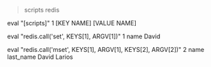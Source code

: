 > scripts redis

eval "[scripts]" 1 [KEY NAME] [VALUE NAME]

eval "redis.call('set', KEYS[1], ARGV[1])" 1 name David

eval "redis.call('mset', KEYS[1], ARGV[1], KEYS[2], ARGV[2])" 2 name last_name David Larios